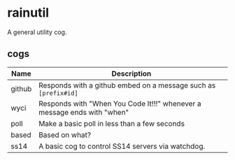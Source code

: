 # rainutil

A general utility cog.

## cogs
|Name|Description|
|----|----|
|github|Responds with a github embed on a message such as `[prefix#id]`|
|wyci|Responds with "When You Code It!!!" whenever a message ends with "when"|
|poll|Make a basic poll in less than a few seconds|
|based|Based on what?|
|ss14|A basic cog to control SS14 servers via watchdog.|

